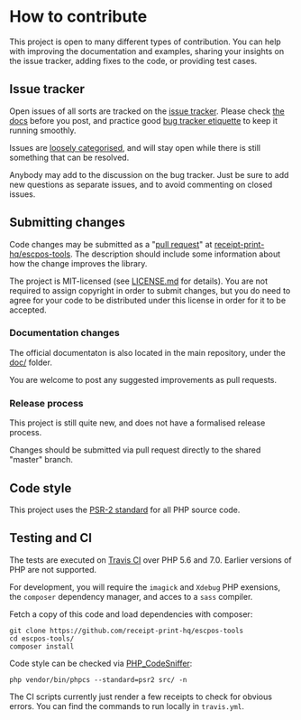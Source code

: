 # How to contribute

This project is open to many different types of contribution. You can help with improving the documentation and examples, sharing your insights on the issue tracker, adding fixes to the code, or providing test cases.

## Issue tracker

Open issues of all sorts are tracked on the [issue tracker](https://github.com/receipt-print-hq/escpos-tools/issues). Please check [the docs](https://github.com/receipt-print-hq/escpos-tools/blob/MASTER/README.md) before you post, and practice good [bug tracker etiquette](https://bugzilla.mozilla.org/page.cgi?id=etiquette.html) to keep it running smoothly.

Issues are [loosely categorised](https://github.com/receipt-print-hq/escpos-tools/labels), and will stay open while there is still something that can be resolved.

Anybody may add to the discussion on the bug tracker. Just be sure to add new questions as separate issues, and to avoid commenting on closed issues.

## Submitting changes

Code changes may be submitted as a "[pull request](https://help.github.com/articles/about-pull-requests/)" at [receipt-print-hq/escpos-tools](https://github.com/receipt-print-hq/escpos-tools). The description should include some information about how the change improves the library.

The project is MIT-licensed (see [LICENSE.md](https://github.com/receipt-print-hq/escpos-tools/blob/master/LICENSE.md) for details). You are not required to assign copyright in order to submit changes, but you do need to agree for your code to be distributed under this license in order for it to be accepted.

### Documentation changes

The official documentaton is also located in the main repository, under the [doc/](https://github.com/receipt-print-hq/escpos-tools/tree/master/doc) folder.

You are welcome to post any suggested improvements as pull requests.

### Release process

This project is still quite new, and does not have a formalised release process.

Changes should be submitted via pull request directly to the shared "master" branch.

## Code style

This project uses the [PSR-2 standard](https://github.com/php-fig/fig-standards/blob/master/accepted/PSR-2-coding-style-guide.md) for all PHP source code.

## Testing and CI

The tests are executed on [Travis CI](https://travis-ci.org/receipt-print-hq/escpos-tools) over PHP 5.6 and 7.0. Earlier versions of PHP are not supported.

For development, you will require the `imagick` and `Xdebug` PHP exensions, the `composer` dependency manager, and acces to a `sass` compiler.

Fetch a copy of this code and load dependencies with composer:

    git clone https://github.com/receipt-print-hq/escpos-tools
    cd escpos-tools/
    composer install

Code style can be checked via [PHP_CodeSniffer](https://github.com/squizlabs/PHP_CodeSniffer):

    php vendor/bin/phpcs --standard=psr2 src/ -n

The CI scripts currently just render a few receipts to check for obvious errors. You can find the commands to run locally in `travis.yml`.

